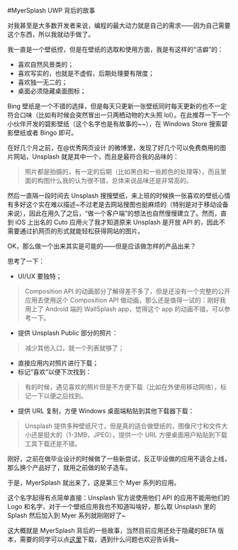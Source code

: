 #MyerSplash UWP 背后的故事

对我甚至是大多数开发者来说，编程的最大动力就是自己的需求——因为自己需要这个东西，所以我就动手做了。

我一直是一个壁纸控，但是在壁纸的选取和使用方面，我是有这样的“洁癖”的：

- 喜欢自然风景类的；
- 喜欢写实的，也就是不虚假，后期处理要有限度；
- 喜欢独一无二的；
- 桌面必须隐藏桌面图标；


Bing 壁纸是一个不错的选择，但是每天只更新一张壁纸同时每天更新的也不一定符合口味（比如有时候会突然冒出一只两栖动物的大头照 lol）。在此推荐一下一个小伙伴开发的碧影壁纸（这个名字也是有故事的~~），在 Windows Store 搜索碧影壁纸或者 Bingo 即可。

在好几个月之前，在@优秀网页设计 的微博里，发现了好几个可以免费商用的图片网站，Unsplash 就是其中一个，而且是最符合我的品味的：

> 照片都是拍摄的，有一定的后期（比如黑白和一些颜色的处理等），而且里面的构图什么我的认为很不错，总体来说品味还是非常高的。

然后一直隔一段时间去 Unsplash 搜搜壁纸，来上班的时候换一张喜欢的壁纸心情有多好这个实在难以描述~不过老是去网站搜图也挺麻烦的（特别是对于移动设备来说），因此在用久了之后，“做一个客户端”的想法也自然慢慢建立了。然而，直到 iOS 上出名的 Cuto 应用火了我才知道原来 Unsplash 是开放 API 的，因此不需要通过扒网页的形式就能轻松获得网站的图片。

OK，那么做一个出来其实是可能的——但是应该做怎样的产品出来？

思考了一下：

- UI/UX 要独特；

> Composition API 的动画部分了解得差不多了，但是还没有一个完整的公开应用去使用这个 Composition API 做动画，那么还是值得一试的：刚好我用上了 Android 端的 WallSplash app，觉得这个 app 的动画不错，可以参考一下。

- 提供 Unsplash Public 部分的照片：

> 减少其他入口，就一个列表就够了；

- 直接应用内对照片进行下载；
- 标记“喜欢”以便下次找到：

> 有的时候，遇见喜欢的照片但是不方便下载（比如在外使用移动网络），标记一下以便之后找到。

- 提供 URL 复制，方便 Windows 桌面端粘贴到其他下载器下载：

> Unsplash 提供多种壁纸尺寸，但是真的适合做壁纸的，图像尺寸和文件大小还是挺大的（1-3MB，JPEG），提供一个 URL 方便桌面用户粘贴到下载工具下载还是不错。

刚好，之前在做毕业设计的时候做了一些新尝试，反正毕设做的应用不适合上线，那么换个产品好了，就用之前做的轮子造车。

于是，MyerSplash 就出来了，这是第三个 Myer 系列的应用。

这个名字起得有点简单直接：Unsplash 官方说使用他们 API 的应用不能用他们的 Logo 和名字，对于一个壁纸应用我也不知道叫啥好，那么取 Unsplash 里的 Splash 然后加入到 Myer 系列就刚刚好了~

这大概就是 MyerSplash 背后的一些故事，当然目前应用还处于隐藏的BETA 版本，需要的同学可以点[这里](https://www.microsoft.com/zh-cn/store/apps/myersplash/9nblggh4vcsn)下载，遇到什么问题也欢迎告诉我~

